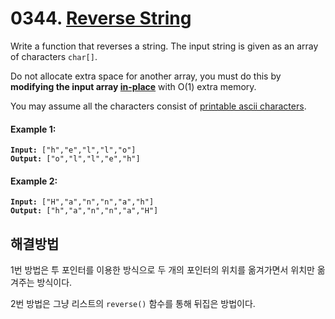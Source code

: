 # 0344. [Reverse String](https://leetcode.com/problems/reverse-string)

Write a function that reverses a string. The input string is given as an array of characters `char[]`.

Do not allocate extra space for another array, you must do this by **modifying the input array [in-place](https://en.wikipedia.org/wiki/In-place_algorithm)** with O(1) extra memory.

You may assume all the characters consist of [printable ascii characters](https://en.wikipedia.org/wiki/ASCII#Printable_characters).

#### Example 1:

<pre><code><strong>Input:</strong> ["h","e","l","l","o"]
<strong>Output:</strong> ["o","l","l","e","h"]</code></pre>

#### Example 2:

<pre><code><strong>Input:</strong> ["H","a","n","n","a","h"]
<strong>Output:</strong> ["h","a","n","n","a","H"]</code></pre>

## 해결방법

1번 방법은 투 포인터를 이용한 방식으로 두 개의 포인터의 위치를 옮겨가면서 위치만 옮겨주는 방식이다.

2번 방법은 그냥 리스트의 `reverse()` 함수를 통해 뒤집은 방법이다.
